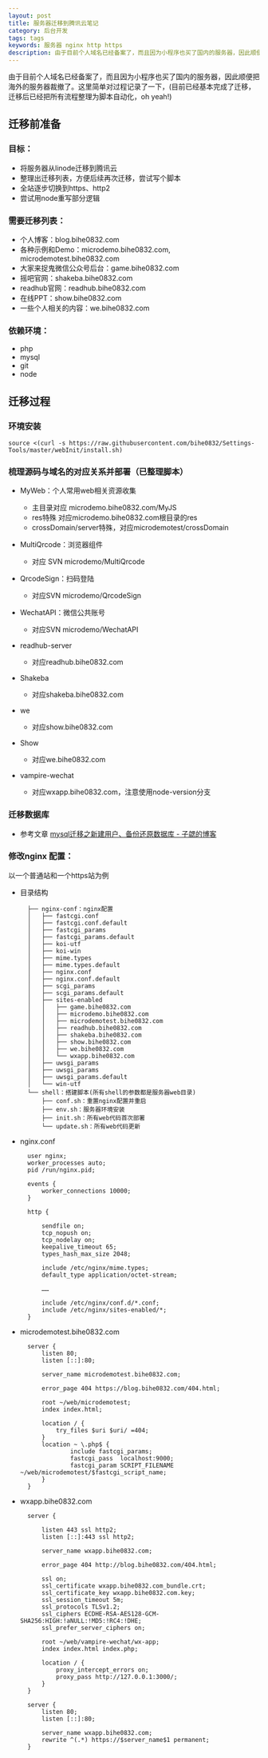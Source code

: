 ```yaml
---
layout: post
title: 服务器迁移到腾讯云笔记
category: 后台开发
tags: tags
keywords: 服务器 nginx http https
description: 由于目前个人域名已经备案了，而且因为小程序也买了国内的服务器，因此顺便把海外的服务器裁撤了。这里简单对过程记录了一下，(目前已经基本完成了迁移，迁移后已经把所有流程整理为脚本自动化，oh yeah!)
---
```


由于目前个人域名已经备案了，而且因为小程序也买了国内的服务器，因此顺便把海外的服务器裁撤了。这里简单对过程记录了一下，(目前已经基本完成了迁移，迁移后已经把所有流程整理为脚本自动化，oh yeah!)

## 迁移前准备

### 目标：

- 将服务器从linode迁移到腾讯云
- 整理出迁移列表，方便后续再次迁移，尝试写个脚本
- 全站逐步切换到https、http2
- 尝试用node重写部分逻辑

### 需要迁移列表：

- 个人博客：blog.bihe0832.com
- 各种示例和Demo：microdemo.bihe0832.com, microdemotest.bihe0832.com
- 大家来捉鬼微信公众号后台：game.bihe0832.com
- 摇吧官网：shakeba.bihe0832.com
- readhub官网：readhub.bihe0832.com
- 在线PPT：show.bihe0832.com
- 一些个人相关的内容：we.bihe0832.com

### 依赖环境：

- php
- mysql
- git
- node

## 迁移过程

### 环境安装

    source <(curl -s https://raw.githubusercontent.com/bihe0832/Settings-Tools/master/webInit/install.sh)
        
### 梳理源码与域名的对应关系并部署（已整理脚本）

- MyWeb：个人常用web相关资源收集

    - 主目录对应  microdemo.bihe0832.com/MyJS
    - res特殊 对应microdemo.bihe0832.com根目录的res
    - crossDomain/server特殊，对应microdemotest/crossDomain

- MultiQrcode：浏览器组件

    - 对应 SVN microdemo/MultiQrcode
    
- QrcodeSign：扫码登陆

    - 对应SVN microdemo/QrcodeSign

- WechatAPI：微信公共账号

    - 对应SVN microdemo/WechatAPI

- readhub-server

	- 对应readhub.bihe0832.com 

- Shakeba

	- 对应shakeba.bihe0832.com

- we

	- 对应show.bihe0832.com

- Show

	- 对应we.bihe0832.com

- vampire-wechat

	- 对应wxapp.bihe0832.com，注意使用node-version分支

### 迁移数据库

- 参考文章 [mysql迁移之新建用户、备份还原数据库 - 子勰的博客](https://blog.bihe0832.com/mysql_backup.html)

### 修改nginx 配置：

以一个普通站和一个https站为例

- 目录结构

		├── nginx-conf：nginx配置
		│   ├── fastcgi.conf
		│   ├── fastcgi.conf.default
		│   ├── fastcgi_params
		│   ├── fastcgi_params.default
		│   ├── koi-utf
		│   ├── koi-win
		│   ├── mime.types
		│   ├── mime.types.default
		│   ├── nginx.conf
		│   ├── nginx.conf.default
		│   ├── scgi_params
		│   ├── scgi_params.default
		│   ├── sites-enabled
		│   │   ├── game.bihe0832.com
		│   │   ├── microdemo.bihe0832.com
		│   │   ├── microdemotest.bihe0832.com
		│   │   ├── readhub.bihe0832.com
		│   │   ├── shakeba.bihe0832.com
		│   │   ├── show.bihe0832.com
		│   │   ├── we.bihe0832.com
		│   │   └── wxapp.bihe0832.com
		│   ├── uwsgi_params
		│   ├── uwsgi_params
		│   ├── uwsgi_params.default
		│   └── win-utf
		└── shell：搭建脚本(所有shell的参数都是服务器web目录)
		    ├── conf.sh：重置nginx配置并重启
		    ├── env.sh：服务器环境安装
		    ├── init.sh：所有web代码首次部署
		    └── update.sh：所有web代码更新

- nginx.conf

		
		user nginx;
		worker_processes auto;
		pid /run/nginx.pid;
		
		events {
			worker_connections 10000;
		}
		
		http {
		
			sendfile on;
			tcp_nopush on;
			tcp_nodelay on;
			keepalive_timeout 65;
			types_hash_max_size 2048;

			include /etc/nginx/mime.types;
			default_type application/octet-stream;
		
			……
			
			include /etc/nginx/conf.d/*.conf;
			include /etc/nginx/sites-enabled/*;
		}
	


- microdemotest.bihe0832.com

		server {
			listen 80;
			listen [::]:80;
		
			server_name microdemotest.bihe0832.com; 
		
			error_page 404 https://blog.bihe0832.com/404.html;
		
			root ~/web/microdemotest;
			index index.html;
		
			location / {
				try_files $uri $uri/ =404;
			}
			location ~ \.php$ {
		            include fastcgi_params;
		            fastcgi_pass  localhost:9000;
		            fastcgi_param SCRIPT_FILENAME ~/web/microdemotest/$fastcgi_script_name;
		    }
		}
	
- wxapp.bihe0832.com

		server {

			listen 443 ssl http2;
		  	listen [::]:443 ssl http2;
		
			server_name wxapp.bihe0832.com; 
		
			error_page 404 http://blog.bihe0832.com/404.html;
		
			ssl on;
			ssl_certificate wxapp.bihe0832.com_bundle.crt; 
			ssl_certificate_key wxapp.bihe0832.com.key;
		   	ssl_session_timeout 5m;
			ssl_protocols TLSv1.2;
			ssl_ciphers ECDHE-RSA-AES128-GCM-SHA256:HIGH:!aNULL:!MD5:!RC4:!DHE;
			ssl_prefer_server_ciphers on;
		
		    root ~/web/vampire-wechat/wx-app;
		    index index.html index.php;
		
			location / {
				proxy_intercept_errors on;
				proxy_pass http://127.0.0.1:3000/;
			}
		}
		
		server {
		    listen 80;
		    listen [::]:80;
		
			server_name wxapp.bihe0832.com; 
			rewrite ^(.*) https://$server_name$1 permanent;
		}




